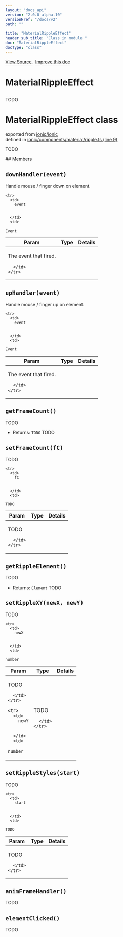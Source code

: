 ```yaml
---
layout: "docs_api"
version: "2.0.0-alpha.10"
versionHref: "/docs/v2"
path: ""

title: "MaterialRippleEffect"
header_sub_title: "Class in module "
doc: "MaterialRippleEffect"
docType: "class"
---
```



<div class="improve-docs">
  <a href='http://github.com/driftyco/ionic/tree/master/#L'>
    View Source
  </a>
  &nbsp;
  <a href='http://github.com/driftyco/ionic/edit/master/#L'>
    Improve this doc
  </a>
</div>




<h1 class="api-title">

  MaterialRippleEffect



</h1>





TODO



<h1 class="class export">MaterialRippleEffect <span class="type">class</span></h1>
<p class="module">exported from <a href='undefined'>ionic/ionic</a><br/>
defined in <a href="https://github.com/driftyco/ionic2/tree/master/ionic/components/material/ripple.ts#L9-L223">ionic/components/material/ripple.ts (line 9)</a>
</p>
<p><p>TODO</p>
</p>
## Members

<div id="downHandler"></div>
<h2>
  <code>downHandler(event)</code>

</h2>

Handle mouse / finger down on element.



<table class="table" style="margin:0;">
  <thead>
    <tr>
      <th>Param</th>
      <th>Type</th>
      <th>Details</th>
    </tr>
  </thead>
  <tbody>
    
    <tr>
      <td>
        event
        
        
      </td>
      <td>
        
  <code>Event</code>
      </td>
      <td>
        <p>The event that fired.</p>

        
      </td>
    </tr>
    
  </tbody>
</table>









<div id="upHandler"></div>
<h2>
  <code>upHandler(event)</code>

</h2>

Handle mouse / finger up on element.



<table class="table" style="margin:0;">
  <thead>
    <tr>
      <th>Param</th>
      <th>Type</th>
      <th>Details</th>
    </tr>
  </thead>
  <tbody>
    
    <tr>
      <td>
        event
        
        
      </td>
      <td>
        
  <code>Event</code>
      </td>
      <td>
        <p>The event that fired.</p>

        
      </td>
    </tr>
    
  </tbody>
</table>









<div id="getFrameCount"></div>
<h2>
  <code>getFrameCount()</code>

</h2>

TODO






* Returns: 
  <code>TODO</code> TODO




<div id="setFrameCount"></div>
<h2>
  <code>setFrameCount(fC)</code>

</h2>

TODO



<table class="table" style="margin:0;">
  <thead>
    <tr>
      <th>Param</th>
      <th>Type</th>
      <th>Details</th>
    </tr>
  </thead>
  <tbody>
    
    <tr>
      <td>
        fC
        
        
      </td>
      <td>
        
  <code>TODO</code>
      </td>
      <td>
        <p>TODO</p>

        
      </td>
    </tr>
    
  </tbody>
</table>









<div id="getRippleElement"></div>
<h2>
  <code>getRippleElement()</code>

</h2>

TODO






* Returns: 
  <code>Element</code> TODO




<div id="setRippleXY"></div>
<h2>
  <code>setRippleXY(newX, newY)</code>

</h2>

TODO



<table class="table" style="margin:0;">
  <thead>
    <tr>
      <th>Param</th>
      <th>Type</th>
      <th>Details</th>
    </tr>
  </thead>
  <tbody>
    
    <tr>
      <td>
        newX
        
        
      </td>
      <td>
        
  <code>number</code>
      </td>
      <td>
        <p>TODO</p>

        
      </td>
    </tr>
    
    <tr>
      <td>
        newY
        
        
      </td>
      <td>
        
  <code>number</code>
      </td>
      <td>
        <p>TODO</p>

        
      </td>
    </tr>
    
  </tbody>
</table>









<div id="setRippleStyles"></div>
<h2>
  <code>setRippleStyles(start)</code>

</h2>

TODO



<table class="table" style="margin:0;">
  <thead>
    <tr>
      <th>Param</th>
      <th>Type</th>
      <th>Details</th>
    </tr>
  </thead>
  <tbody>
    
    <tr>
      <td>
        start
        
        
      </td>
      <td>
        
  <code>TODO</code>
      </td>
      <td>
        <p>TODO</p>

        
      </td>
    </tr>
    
  </tbody>
</table>









<div id="animFrameHandler"></div>
<h2>
  <code>animFrameHandler()</code>

</h2>

TODO











<div id="elementClicked"></div>
<h2>
  <code>elementClicked()</code>

</h2>

TODO











